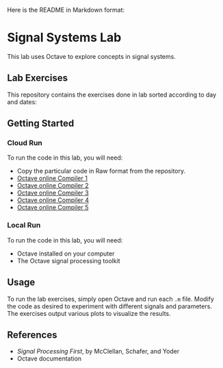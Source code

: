 Here is the README in Markdown format:

# Signal Systems Lab

This lab uses Octave to explore concepts in signal systems.


## Lab Exercises

This repository contains the  exercises done in lab sorted according to day and dates:


##  Getting Started


### Cloud Run 

To run the code in this lab, you will need:
- Copy the particular code in Raw format from the repository.
- [Octave online Compiler 1](https://octave-online.net/)
- [Octave online Compiler 2](https://www.tutorialspoint.com/execute_matlab_online.php)
- [Octave online Compiler 3](https://rextester.com/l/octave_online_compiler)
- [Octave online Compiler 4](https://onecompiler.com/octave)
- [Octave online Compiler 5](https://ideone.com/l/octave)



### Local Run 

To run the code in this lab, you will need:

- Octave installed on your computer  
- The Octave signal processing toolkit



## Usage
To run the lab exercises, simply open Octave and run each `.m` file. Modify the code as desired to experiment with different signals and parameters. The exercises output various plots to visualize the results.

## References

- _Signal Processing First_, by McClellan, Schafer, and Yoder
- Octave documentation